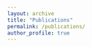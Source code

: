 ```yaml
---
layout: archive
title: "Publications"
permalink: /publications/
author_profile: true
---
```


<script src="https://bibbase.org/show?bib=jayralencar.github.io/citations.bib&jsonp=1"></script> 

